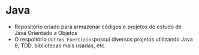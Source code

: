 # Java
- Repositório criado para armazenar códigos e projetos de estudo de Java Orientado a Objetos
- O respoitório `Outros Exercícios`possui diversos projetos utilizando Java 8, TDD, bibliotecas mais usadas, etc.

